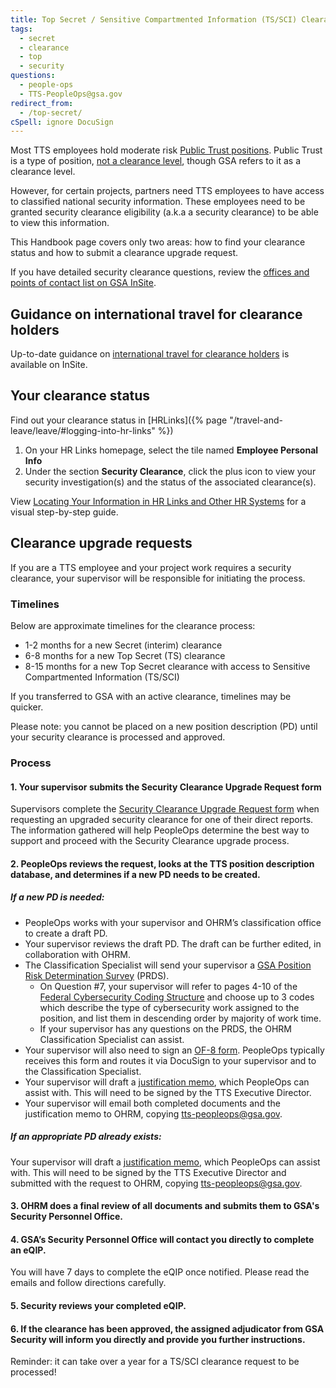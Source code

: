 ```yaml
---
title: Top Secret / Sensitive Compartmented Information (TS/SCI) Clearance
tags:
  - secret
  - clearance
  - top
  - security
questions:
  - people-ops
  - TTS-PeopleOps@gsa.gov
redirect_from:
  - /top-secret/
cSpell: ignore DocuSign
---
```


Most TTS employees hold moderate risk
[Public Trust positions](https://www.dami.army.pentagon.mil/site/PerSec/PS-Desig.aspx).
Public Trust is a type of position,
[not a clearance level](https://www.state.gov/security-clearances#faqs), though
GSA refers to it as a clearance level.

However, for certain projects, partners need TTS employees to have access to
classified national security information. These employees need to be granted
security clearance eligibility (a.k.a a security clearance) to be able to view
this information.

This Handbook page covers only two areas: how to find your clearance status and
how to submit a clearance upgrade request.

If you have detailed security clearance questions, review the
[offices and points of contact list on GSA InSite](https://insite.gsa.gov/organizations/staff-offices/office-of-mission-assurance/divisions-program-offices/personnel-security-division?term=).

## Guidance on international travel for clearance holders

Up-to-date guidance on
[international travel for clearance holders](https://insite.gsa.gov/services-and-offices/staff-offices/office-of-mission-assurance/divisions-program-offices/personnel-security-division/foreign-travel-information-page)
is available on InSite.

## Your clearance status

Find out your clearance status in
[HRLinks]({% page "/travel-and-leave/leave/#logging-into-hr-links" %})

1. On your HR Links homepage, select the tile named **Employee Personal Info**
2. Under the section **Security Clearance**, click the plus icon to view your
   security investigation(s) and the status of the associated clearance(s).

View
[Locating Your Information in HR Links and Other HR Systems](https://corporateapps.gsa.gov/files/HR-LinksGuide_-LocatingYourInformationinHRLinksandOtherHRSystems.pdf)
for a visual step-by-step guide.

## Clearance upgrade requests

If you are a TTS employee and your project work requires a security clearance,
your supervisor will be responsible for initiating the process.

### Timelines

Below are approximate timelines for the clearance process:

- 1-2 months for a new Secret (interim) clearance
- 6-8 months for a new Top Secret (TS) clearance
- 8-15 months for a new Top Secret clearance with access to Sensitive
  Compartmented Information (TS/SCI)

If you transferred to GSA with an active clearance, timelines may be quicker.

Please note: you cannot be placed on a new position description (PD) until your
security clearance is processed and approved.

### Process

#### 1. Your supervisor submits the Security Clearance Upgrade Request form

Supervisors complete the
[Security Clearance Upgrade Request form](https://docs.google.com/forms/d/e/1FAIpQLSfvQN8GAZdaojLq-pK6UGxm2BN5Yp96u7a1AxO7FIEwd6wdog/viewform)
when requesting an upgraded security clearance for one of their direct reports.
The information gathered will help PeopleOps determine the best way to support
and proceed with the Security Clearance upgrade process.

#### 2. PeopleOps reviews the request, looks at the TTS position description database, and determines if a new PD needs to be created.

##### If a new PD is needed:

- PeopleOps works with your supervisor and OHRM’s classification office to
  create a draft PD.
- Your supervisor reviews the draft PD. The draft can be further edited, in
  collaboration with OHRM.
- The Classification Specialist will send your supervisor a
  [GSA Position Risk Determination Survey](https://drive.google.com/file/d/0BynxjBcHPLcLRmlfWXhEYjlGRURLcjYyUFBiZW1FbUdoMW1z/view?resourcekey=0--RsIBGN5p1nohuWSi74KXg)
  (PRDS).
  - On Question #7, your supervisor will refer to pages 4-10 of the
    [Federal Cybersecurity Coding Structure](https://drive.google.com/file/d/0B7tsisHW8-MVTGNXbUM4QzdIdU0/view?usp=sharing&resourcekey=0-QoRk_Wz1WqergoldjgpXRA)
    and choose up to 3 codes which describe the type of cybersecurity work
    assigned to the position, and list them in descending order by majority of
    work time.
  - If your supervisor has any questions on the PRDS, the OHRM Classification
    Specialist can assist.
- Your supervisor will also need to sign an
  [OF-8 form](https://www.opm.gov/forms/pdf_fill/of8.pdf). PeopleOps typically
  receives this form and routes it via DocuSign to your supervisor and to the
  Classification Specialist.
- Your supervisor will draft a
  [justification memo](https://docs.google.com/document/d/1P7L_i9Ow_UZeLo_cMKRQS87l8-bKzL3V/edit),
  which PeopleOps can assist with. This will need to be signed by the TTS
  Executive Director.
- Your supervisor will email both completed documents and the justification memo
  to OHRM, copying [tts-peopleops@gsa.gov](mailto:TTS-PeopleOps@gsa.gov).

##### If an appropriate PD already exists:

Your supervisor will draft a
[justification memo](https://docs.google.com/document/d/1P7L_i9Ow_UZeLo_cMKRQS87l8-bKzL3V/edit),
which PeopleOps can assist with. This will need to be signed by the TTS
Executive Director and submitted with the request to OHRM, copying
[tts-peopleops@gsa.gov](mailto:TTS-PeopleOps@gsa.gov).

#### 3. OHRM does a final review of all documents and submits them to GSA's Security Personnel Office.

#### 4. GSA’s Security Personnel Office will contact you directly to complete an eQIP.

You will have 7 days to complete the eQIP once notified. Please read the emails
and follow directions carefully.

#### 5. Security reviews your completed eQIP.

#### 6. If the clearance has been approved, the assigned adjudicator from GSA Security will inform you directly and provide you further instructions.

Reminder: it can take over a year for a TS/SCI clearance request to be
processed!
